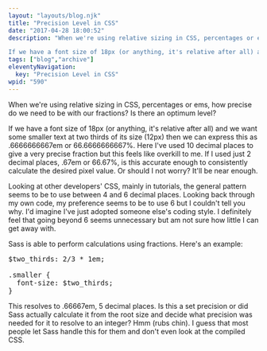 ```yaml
---
layout: "layouts/blog.njk"
title: "Precision Level in CSS"
date: "2017-04-28 18:00:52"
description: "When we're using relative sizing in CSS, percentages or ems, how precise do we need to be with our fractions? Is there an optimum level?

If we have a font size of 18px (or anything, it's relative after all) and we want some smaller text at two thirds of its size (12px) then we can express this as "
tags: ["blog","archive"]
eleventyNavigation:
  key: "Precision Level in CSS"
wpid: "590"
---
```

When we're using relative sizing in CSS, percentages or ems, how precise do we need to be with our fractions? Is there an optimum level?

If we have a font size of 18px (or anything, it's relative after all) and we want some smaller text at two thirds of its size (12px) then we can express this as .6666666667em or 66.6666666667%. Here I've used 10 decimal places to give a very precise fraction but this feels like overkill to me. If I used just 2 decimal places, .67em or 66.67%, is this accurate enough to consistently calculate the desired pixel value. Or should I not worry? It'll be near enough.

Looking at other developers' CSS, mainly in tutorials, the general pattern seems to be to use between 4 and 6 decimal places. Looking back through my own code, my preference seems to be to use 6 but I couldn't tell you why. I'd imagine I've just adopted someone else's coding style. I definitely feel that going beyond 6 seems unnecessary but am not sure how little I can get away with.

Sass is able to perform calculations using fractions. Here's an example:

<code></code>
<pre>$two_thirds: 2/3 * 1em;

.smaller {
  font-size: $two_thirds;
}
</pre>
This resolves to .66667em, 5 decimal places. Is this a set precision or did Sass actually calculate it from the root size and decide what precision was needed for it to resolve to an integer? Hmm (rubs chin). I guess that most people let Sass handle this for them and don't even look at the compiled CSS.